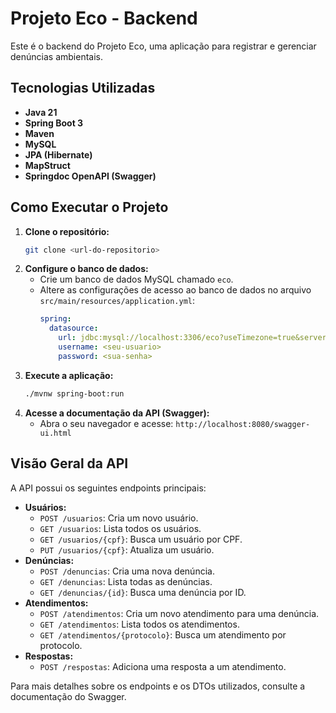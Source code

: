 # Projeto Eco - Backend

Este é o backend do Projeto Eco, uma aplicação para registrar e gerenciar denúncias ambientais.

## Tecnologias Utilizadas

*   **Java 21**
*   **Spring Boot 3**
*   **Maven**
*   **MySQL**
*   **JPA (Hibernate)**
*   **MapStruct**
*   **Springdoc OpenAPI (Swagger)**

## Como Executar o Projeto

1.  **Clone o repositório:**
    ```bash
    git clone <url-do-repositorio>
    ```
2.  **Configure o banco de dados:**
    *   Crie um banco de dados MySQL chamado `eco`.
    *   Altere as configurações de acesso ao banco de dados no arquivo `src/main/resources/application.yml`:
        ```yaml
        spring:
          datasource:
            url: jdbc:mysql://localhost:3306/eco?useTimezone=true&serverTimezone=UTC
            username: <seu-usuario>
            password: <sua-senha>
        ```
3.  **Execute a aplicação:**
    ```bash
    ./mvnw spring-boot:run
    ```
4.  **Acesse a documentação da API (Swagger):**
    *   Abra o seu navegador e acesse: `http://localhost:8080/swagger-ui.html`

## Visão Geral da API

A API possui os seguintes endpoints principais:

*   **Usuários:**
    *   `POST /usuarios`: Cria um novo usuário.
    *   `GET /usuarios`: Lista todos os usuários.
    *   `GET /usuarios/{cpf}`: Busca um usuário por CPF.
    *   `PUT /usuarios/{cpf}`: Atualiza um usuário.
*   **Denúncias:**
    *   `POST /denuncias`: Cria uma nova denúncia.
    *   `GET /denuncias`: Lista todas as denúncias.
    *   `GET /denuncias/{id}`: Busca uma denúncia por ID.
*   **Atendimentos:**
    *   `POST /atendimentos`: Cria um novo atendimento para uma denúncia.
    *   `GET /atendimentos`: Lista todos os atendimentos.
    *   `GET /atendimentos/{protocolo}`: Busca um atendimento por protocolo.
*   **Respostas:**
    *   `POST /respostas`: Adiciona uma resposta a um atendimento.

Para mais detalhes sobre os endpoints e os DTOs utilizados, consulte a documentação do Swagger.
